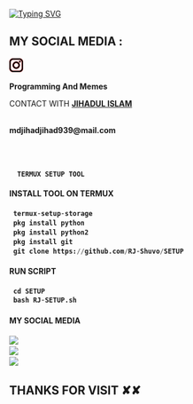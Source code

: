 [![Typing SVG](https://readme-typing-svg.herokuapp.com?font=Fira+Code&size=25&pause=1219&color=000000&width=435&lines=WELCOME+TO+MY+PROFILE;AND+THANKS+TO+USE+MY+COMMAND;PLEASE+GIVE+ME+A+STAR+IF+YOU+WISH+)](https://git.io/typing-svg)


   ##  MY SOCIAL MEDIA : <br>

<a href="https://Instagram.com/jihadul990" target="_blank"><img src="https://github.com/Azim-vau/Azim-vau/blob/main/IMAGE/instagram.png" alt="alt text" width="25" height="25"></a> 
&nbsp;&nbsp;     &nbsp;&nbsp;    &nbsp;&nbsp;   &nbsp;&nbsp;   &nbsp;&nbsp;
  
____Programming And Memes____

CONTACT WITH <a href="https://github.com/jihadul200k"><b>JIHADUL ISLAM </a> </br><br>
<p>mdjihadjihad939@mail.com</p>  <br> <br> 


      TERMUX SETUP TOOL
</p>
  
#### INSTALL TOOL ON TERMUX
```python
 termux-setup-storage 
 pkg install python 
 pkg install python2 
 pkg install git 
 git clone https://github.com/RJ-Shuvo/SETUP
```
#### RUN SCRIPT
```python
 cd SETUP
 bash RJ-SETUP.sh
```


#### MY SOCIAL MEDIA

[![](https://img.shields.io/badge/Github-black?logo=Github&logoColor=red&labelColor=black)](https://github.com/jihadul200k) <br>
[![](https://img.shields.io/badge/Facebook-black?logo=Facebook&logoColor=red&labelColor=black)](https://www.facebook.com/profile.php?id=61550227256483) <br>
[![](https://img.shields.io/badge/Instagram-black?logo=Instagram&logoColor=red&labelColor=black)](https://www.instagram.com/jihadul990) <br>


<h2> THANKS FOR VISIT ✘✘ <h2\>
